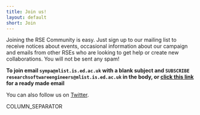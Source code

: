 ```yaml
---
title: Join us!
layout: default
short: Join
---
```


Joining the RSE Community is easy. Just sign up to our mailing list to receive notices about events, occasional information about our campaign and emails from other RSEs who are looking to get help or create new collaborations. You will not be sent any spam!

**To join email `sympa@mlist.is.ed.ac.uk` with a blank subject and `SUBSCRIBE researchsoftwareengineers@mlist.is.ed.ac.uk` in the body, or [click this link](mailto:sympa@mlist.is.ed.ac.uk?subject=&body=SUBSCRIBE&nbsp;researchsoftwareengineers@mlist.is.ed.ac.uk) for a ready made email**


You can also follow us on [Twitter](http://twitter.com/ResearchSoftEng).

COLUMN_SEPARATOR
